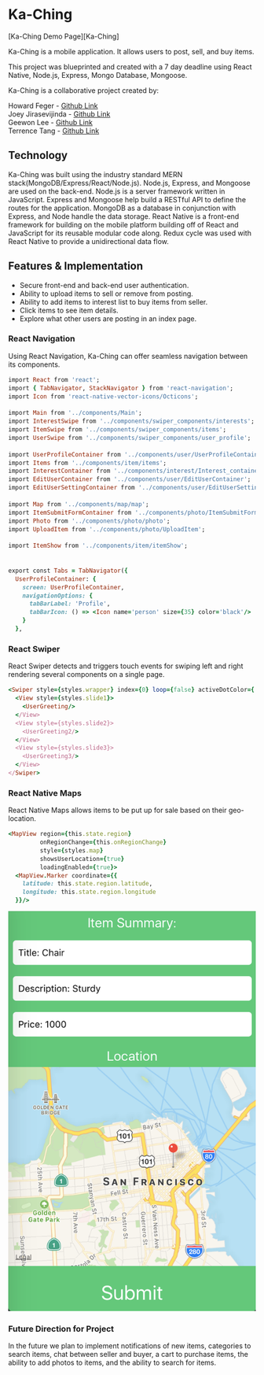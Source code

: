 # Ka-Ching

[Ka-Ching Demo Page][Ka-Ching]


Ka-Ching is a mobile application. It allows users to post, sell, and buy items.

This project was blueprinted and created with a 7 day deadline using React Native, Node.js, Express, Mongo Database, Mongoose.

Ka-Ching is a collaborative project created by:

Howard Feger - [Github Link](https://github.com/hfeger4)  
Joey Jirasevijinda - [Github Link](https://github.com/joeyjira)  
Geewon Lee - [Github Link](https://github.com/gwlee1991)  
Terrence Tang - [Github Link](https://github.com/Ttang8)  

## Technology

Ka-Ching was built using the industry standard MERN stack(MongoDB/Express/React/Node.js).  Node.js, Express, and Mongoose are used on the back-end. Node.js is a server framework written in JavaScript. Express and Mongoose help build a RESTful API to define the routes for the application. MongoDB as a database in conjunction with Express, and Node handle the data storage. React Native is a front-end framework for building on the mobile platform building off of React and JavaScript for its reusable modular code along. Redux cycle was used with React Native to provide a unidirectional data flow.

## Features & Implementation

- Secure front-end and back-end user authentication.
- Ability to upload items to sell or remove from posting.
- Ability to add items to interest list to buy items from seller.
- Click items to see item details.
- Explore what other users are posting in an index page.

### React Navigation
Using React Navigation, Ka-Ching can offer seamless navigation between its components.
```ruby
import React from 'react';
import { TabNavigator, StackNavigator } from 'react-navigation';
import Icon from 'react-native-vector-icons/Octicons';

import Main from '../components/Main';
import InterestSwipe from '../components/swiper_components/interests';
import ItemSwipe from '../components/swiper_components/items';
import UserSwipe from '../components/swiper_components/user_profile';

import UserProfileContainer from '../components/user/UserProfileContainer';
import Items from '../components/item/items';
import InterestContainer from '../components/interest/Interest_container';
import EditUserContainer from '../components/user/EditUserContainer';
import EditUserSettingContainer from '../components/user/EditUserSettingContainer';

import Map from '../components/map/map';
import ItemSubmitFormContainer from '../components/photo/ItemSubmitFormContainer';
import Photo from '../components/photo/photo';
import UploadItem from '../components/photo/UploadItem';

import ItemShow from '../components/item/itemShow';


export const Tabs = TabNavigator({
  UserProfileContainer: {
    screen: UserProfileContainer,
    navigationOptions: {
      tabBarLabel: 'Profile',
      tabBarIcon: () => <Icon name='person' size={35} color='black'/>
    }
  },
```

### React Swiper
React Swiper detects and triggers touch events for swiping left and right rendering several components on a single page.
```ruby
<Swiper style={styles.wrapper} index={0} loop={false} activeDotColor={'white'} showsButtons={false}>
  <View style={styles.slide1}>
    <UserGreeting/>
  </View>
  <View style={styles.slide2}>
    <UserGreeting2/>
  </View>
  <View style={styles.slide3}>
    <UserGreeting3/>
  </View>
</Swiper>
```

### React Native Maps
React Native Maps allows items to be put up for sale based on their geo-location.
```ruby
<MapView region={this.state.region}
         onRegionChange={this.onRegionChange}
         style={styles.map}
         showsUserLocation={true}
         loadingEnabled={true}>
  <MapView.Marker coordinate={{
    latitude: this.state.region.latitude,
    longitude: this.state.region.longitude
  }}/>
```
<img src="./auth-master/pictures/location.png" width="600">

### Future Direction for Project
In the future we plan to implement notifications of new items, categories to search items, chat between seller and buyer, a cart to purchase items, the ability to add photos to items, and the ability to search for items.
